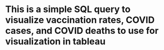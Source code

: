 # This is a simple SQL query to visualize vaccination rates, COVID cases, and COVID deaths to use for visualization in tableau
